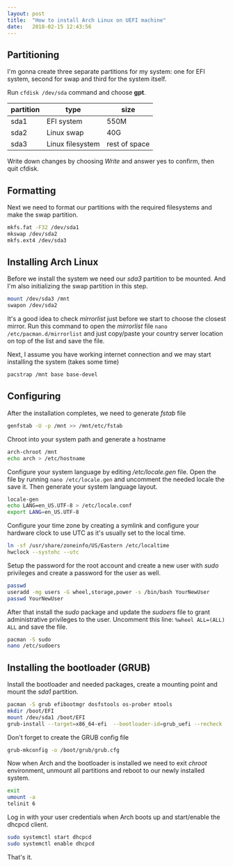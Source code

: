 ```yaml
---
layout: post
title:  "How to install Arch Linux on UEFI machine"
date:   2018-02-15 12:43:56
---
```



## Partitioning
I'm gonna create three separate partitions for my system: one for EFI system, second for swap and third for the system itself. 

Run `cfdisk /dev/sda` command and choose **gpt**. 

|partition   |type   | size  |
|---|---|---|
|sda1   |EFI system   |550M   |
|sda2  |Linux swap   |40G   |
|sda3  |Linux filesystem   |rest of space   |

Write down changes by choosing *Write* and answer yes to confirm, then quit cfdisk.
## Formatting
Next we need to format our partitions with the required filesystems and make the swap partition.
```bash
mkfs.fat -F32 /dev/sda1
mkswap /dev/sda2
mkfs.ext4 /dev/sda3
```
## Installing Arch Linux
Before we install the system we need our *sda3* partition to be mounted. And I'm also initializing the swap partition in this step.
```bash
mount /dev/sda3 /mnt
swapon /dev/sda2
```
It's a good idea to check *mirrorlist* just before we start to choose the closest mirror. Run this command  to open the *mirrorlist* file 
`nano /etc/pacman.d/mirrorlist` and just copy/paste your country server location on top of the list and save the file. 

Next, I assume you have working internet connection and we may start installing the system (takes some time)
```bash
pacstrap /mnt base base-devel
```
## Configuring 
After the installation completes, we need to generate *fstab* file
```bash
genfstab -U -p /mnt >> /mnt/etc/fstab
```
Chroot into your system path and generate a hostname 
```bash
arch-chroot /mnt
echo arch > /etc/hostname
```
Configure your system language by editing */etc/locale.gen* file. Open the file by running `nano /etc/locale.gen` and uncomment the needed locale the save it. Then generate your system language layout.
```bash
locale-gen
echo LANG=en_US.UTF-8 > /etc/locale.conf
export LANG=en_US.UTF-8
```
Configure your time zone by creating a symlink and configure your hardware clock to use UTC as it's usually set to the local time.
```bash
ln -sf /usr/share/zoneinfo/US/Eastern /etc/localtime
hwclock --systohc --utc
```
Setup the password for the root account and create a new user with *sudo* privileges and create a password for the user as well.
```bash
passwd
useradd -mg users -G wheel,storage,power -s /bin/bash YourNewUser
passwd YourNewUser
```
After that install the *sudo* package and update the *sudoers* file to grant administrative privileges to the user. 
Uncomment this line: `%wheel ALL=(ALL) ALL` and save the file.
```bash
pacman -S sudo
nano /etc/sudoers
```
## Installing the bootloader (GRUB)
Install the bootloader and needed packages, create a mounting point and mount the *sda1* partition.
```bash
pacman -S grub efibootmgr dosfstools os-prober mtools
mkdir /boot/EFI
mount /dev/sda1 /boot/EFI 
grub-install --target=x86_64-efi  --bootloader-id=grub_uefi --recheck
```
Don't forget to create the GRUB config file
```bash
grub-mkconfig -o /boot/grub/grub.cfg
```

Now when Arch and the bootloader is installed we need to exit *chroot* environment, unmount all partitions and reboot to our newly installed system.
```bash
exit
umount -a
telinit 6
```
Log in with your user credentials when Arch boots up and start/enable the dhcpcd client.
```bash
sudo systemctl start dhcpcd
sudo systemctl enable dhcpcd
```
That's it. 
